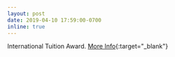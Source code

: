 ```yaml
---
layout: post
date: 2019-04-10 17:59:00-0700
inline: true
---
```


International Tuition Award. [More Info](https://www.grad.ubc.ca/awards/international-tuition-awardd){:target="\_blank"}